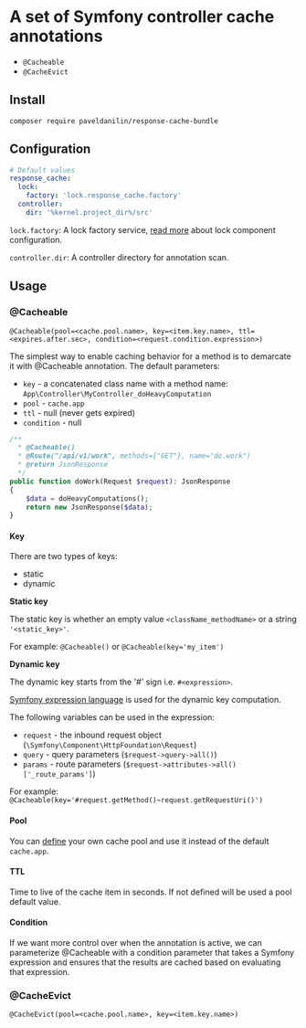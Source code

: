 # A set of Symfony controller cache annotations


- `@Cacheable`
- `@CacheEvict`


## Install

`composer require paveldanilin/response-cache-bundle`


## Configuration

```yaml
# Default values
response_cache:
  lock:
    factory: 'lock.response_cache.factory'
  controller:
    dir: '%kernel.project_dir%/src'
```

`lock.factory`: A lock factory service, [read more](https://symfony.com/doc/current/components/lock.html) about lock component configuration.

`controller.dir`: A controller directory for annotation scan.


## Usage

### @Cacheable
`@Cacheable(pool=<cache.pool.name>, key=<item.key.name>, ttl=<expires.after.sec>, condition=<request.condition.expression>)`

The simplest way to enable caching behavior for a method is to demarcate it with @Cacheable annotation.
The default parameters:
- `key` - a concatenated class name with a method name: `App\Controller\MyController_doHeavyComputation`
- `pool` - `cache.app`
- `ttl` - null (never gets expired)
- `condition` - null

```php
/**
  * @Cacheable()
  * @Route("/api/v1/work", methods={"GET"}, name="do.work")
  * @return JsonResponse
  */
public function doWork(Request $request): JsonResponse
{
    $data = doHeavyComputations();
    return new JsonResponse($data);
}
```

#### Key
There are two types of keys:
- static
- dynamic


**Static key**

The static key is whether an empty value `<className_methodName>` or a string `'<static_key>'`.

For example: `@Cacheable()` or `@Cacheable(key='my_item')`


**Dynamic key**

The dynamic key starts from the '#' sign i.e. `#<expression>`.

[Symfony expression language](https://symfony.com/doc/current/components/expression_language/syntax.html) is used for the dynamic key computation.

The following variables can be used in the expression:
- `request` - the inbound request object (`\Symfony\Component\HttpFoundation\Request`)
- `query` - query parameters (`$request->query->all()`)
- `params` - route parameters (`$request->attributes->all()['_route_params']`)

For example: `@Cacheable(key='#request.getMethod()~request.getRequestUri()')`


#### Pool

You can [define](https://symfony.com/doc/current/cache.html) your own cache pool and use it instead of the default `cache.app`.


#### TTL

Time to live of the cache item in seconds.
If not defined will be used a pool default value.


#### Condition

If we want more control over when the annotation is active, we can parameterize @Cacheable with a condition parameter that
takes a Symfony expression and ensures that the results are cached based on evaluating that expression.


### @CacheEvict
`@CacheEvict(pool=<cache.pool.name>, key=<item.key.name>)`
